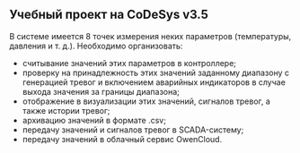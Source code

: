 ## Учебный проект на CoDeSys v3.5

В системе имеется 8 точек измерения неких параметров (температуры, давления и т. д.). Необходимо организовать:

- считывание значений этих параметров в контроллере;
- проверку на принадлежность этих значений заданному диапазону с генерацией тревог и включением аварийных индикаторов в случае выхода значения за границы диапазона;
- отображение в визуализации этих значений, сигналов тревог, а также истории тревог;
- архивацию значений в формате .csv;
- передачу значений и сигналов тревог в SCADA-систему;
- передачу значений в облачный сервис OwenCloud.

## 
